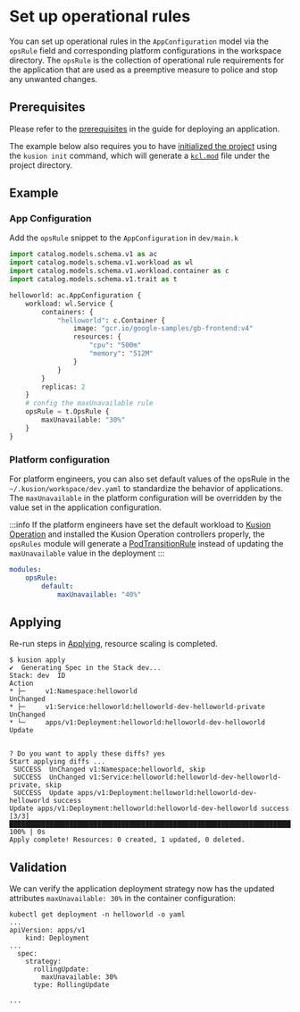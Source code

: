 # Set up operational rules

You can set up operational rules in the `AppConfiguration` model via the `opsRule` field and corresponding platform configurations in the workspace directory. The `opsRule` is the collection of operational rule requirements for the application that are used as a preemptive measure to police and stop any unwanted changes.

## Prerequisites

Please refer to the [prerequisites](1-deploy-application.md#prerequisites) in the guide for deploying an application.

The example below also requires you to have [initialized the project](1-deploy-application.md#initializing) using the `kusion init` command, which will generate a [`kcl.mod`](1-deploy-application.md#kclmod) file under the project directory.

## Example

### App Configuration

 Add the `opsRule` snippet to the `AppConfiguration` in `dev/main.k`

```py
import catalog.models.schema.v1 as ac
import catalog.models.schema.v1.workload as wl
import catalog.models.schema.v1.workload.container as c
import catalog.models.schema.v1.trait as t

helloworld: ac.AppConfiguration {
    workload: wl.Service {
        containers: {
            "helloworld": c.Container {
                image: "gcr.io/google-samples/gb-frontend:v4"
                resources: {
                    "cpu": "500m"
                    "memory": "512M"
                }
            }
        }
        replicas: 2
    }
    # config the maxUnavailable rule
    opsRule = t.OpsRule {
        maxUnavailable: "30%"
    }
}
```

### Platform configuration

For platform engineers, you can also set default values of the opsRule in the `~/.kusion/workspace/dev.yaml` to standardize the behavior of applications. The `maxUnavailable` in the platform configuration will be overridden by the value set in the application configuration.

:::info
If the platform engineers have set the default workload to [Kusion Operation](https://github.com/KusionStack/operating) and installed the Kusion Operation controllers properly, the `opsRules` module will generate a [PodTransitionRule](https://www.kusionstack.io/docs/operating/manuals/podtransitionrule) instead of updating the `maxUnavailable` value in the deployment
:::

```yaml
modules:
    opsRule:
        default:
            maxUnavailable: "40%"
```

## Applying

Re-run steps in [Applying](1-deploy-application.md#applying), resource scaling is completed.

```
$ kusion apply
✔︎  Generating Spec in the Stack dev...                                                                                                                                                                                                                                         
Stack: dev  ID                                                       Action
* ├─     v1:Namespace:helloworld                                  UnChanged
* ├─     v1:Service:helloworld:helloworld-dev-helloworld-private  UnChanged
* └─     apps/v1:Deployment:helloworld:helloworld-dev-helloworld  Update


? Do you want to apply these diffs? yes
Start applying diffs ...
 SUCCESS  UnChanged v1:Namespace:helloworld, skip                                                                                                                                                                                                                               
 SUCCESS  UnChanged v1:Service:helloworld:helloworld-dev-helloworld-private, skip                                                                                                                                                                                               
 SUCCESS  Update apps/v1:Deployment:helloworld:helloworld-dev-helloworld success                                                                                                                                                                                                
Update apps/v1:Deployment:helloworld:helloworld-dev-helloworld success [3/3] █████████████████████████████████████████████████████████████████████████████████████████████████████████████████████████████████████████████████████████████████████████████████████████ 100% | 0s
Apply complete! Resources: 0 created, 1 updated, 0 deleted.
```

## Validation

We can verify the application deployment strategy now has the updated attributes `maxUnavailable: 30%` in the container configuration:

```shell
kubectl get deployment -n helloworld -o yaml
...
apiVersion: apps/v1
    kind: Deployment
...
  spec:
    strategy:
      rollingUpdate:
        maxUnavailable: 30%
      type: RollingUpdate

...
```